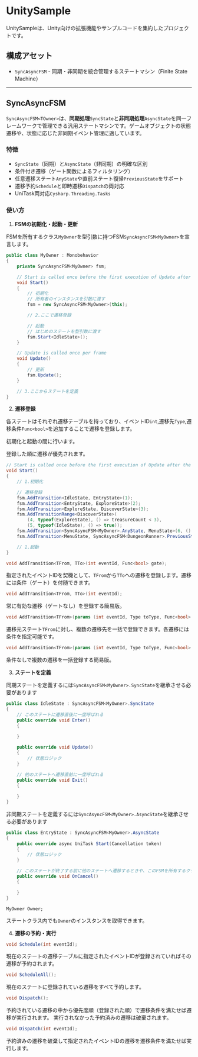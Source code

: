 # UnitySample

UnitySampleは、Unity向けの拡張機能やサンプルコードを集約したプロジェクトです。

## 構成アセット

- `SyncAsyncFSM` - 同期・非同期を統合管理するステートマシン（Finite State Machine）

<!-- 今後のアセットが増えた際はこのリストに追記 -->

---

## SyncAsyncFSM

`SyncAsyncFSM<TOwner>`は、**同期処理**`SyncState`と**非同期処理**`AsyncState`を同一フレームワークで管理できる汎用ステートマシンです。ゲームオブジェクトの状態遷移や、状態に応じた非同期イベント管理に適しています。

### 特徴

- `SyncState`（同期）と`AsyncState`（非同期）の明確な区別
- 条件付き遷移（ゲート関数によるフィルタリング）
- 任意遷移ステート`AnyState`や直前ステート復帰`PreviousState`をサポート
- 遷移予約`Schedule`と即時遷移`Dispatch`の両対応
- UniTask両対応`Cysharp.Threading.Tasks`

### 使い方

1. **FSMの初期化・起動・更新**

FSMを所有するクラス`MyOwner`を型引数に持つFSM`SyncAsyncFSM<MyOwner>`を宣言します。

```csharp:MyOwner.cs
public class MyOwner : Monobehavior
{
    private SyncAsyncFSM<MyOwner> fsm;

    // Start is called once before the first execution of Update after the MonoBehaviour is created
    void Start()
    {
        // 初期化
        // 所有者のインスタンスを引数に渡す
        fsm = new SyncAsyncFSM<MyOwner>(this);

        // 2.ここで遷移登録

        // 起動
        // はじめのステートを型引数に渡す
        fsm.Start<IdleState>();
    }

    // Update is called once per frame
    void Update()
    {
        // 更新
        fsm.Update();
    }

    // 3.ここからステートを定義
}
```

2. **遷移登録**

各ステートはそれぞれ遷移テーブルを持っており、イベントID`int`,遷移先`Type`,遷移条件`Func<bool>`を追加することで遷移を登録します。

初期化と起動の間に行います。

登録した順に遷移が優先されます。

```csharp:MyOwner.cs
// Start is called once before the first execution of Update after the MonoBehaviour is created
void Start()
{
    // 1.初期化

    // 遷移登録
    fsm.AddTransition<IdleState, EntryState>(1);
    fsm.AddTransition<EntryState, ExploreState>(2);
    fsm.AddTransition<ExploreState, DiscoverState>(3);
    fsm.AddTransitionRange<DiscoverState>(
        (4, typeof(ExploreState), () => treasureCount < 3),
        (5, typeof(IdleState), () => true));
    fsm.AddTransition<SyncAsyncFSM<MyOwner>.AnyState, MenuState>(6, () => fsm.CurrentState.GetType() != typeof(MenuState));
    fsm.AddTransition<MenuState, SyncAsyncFSM<DungeonRunner>.PreviousState>(7);

    // 1.起動
}
```

```csharp
void AddTransition<TFrom, TTo>(int eventId, Func<bool> gate);
```

指定されたイベントIDを契機として、`TFrom`から`TTo`への遷移を登録します。遷移には条件（ゲート）を付随できます。

```csharp
void AddTransition<TFrom, TTo>(int eventId);
```

常に有効な遷移（ゲートなし）を登録する簡易版。

```csharp
void AddTransition<TFrom>(params (int eventId, Type toType, Func<bool> gate)[] to);
```

遷移元ステート`TFrom`に対し、複数の遷移先を一括で登録できます。各遷移には条件を指定可能です。

```csharp
void AddTransition<TFrom>(params (int eventId, Type toType, Func<bool> gate)[] to);
```

条件なしで複数の遷移を一括登録する簡易版。

3. **ステートを定義**

同期ステートを定義するには`SyncAsyncFSM<MyOwner>.SyncState`を継承させる必要があります

```csharp:IdleState.cs
public class IdleState : SyncAsyncFSM<MyOwner>.SyncState
{
    // このステートに遷移直後に一度呼ばれる
    public override void Enter()
    {
        
    }

    public override void Update()
    {
        // 状態ロジック
    }

    // 他のステートへ遷移直前に一度呼ばれる
    public override void Exit()
    {
        
    }
}
```

非同期ステートを定義するには`SyncAsyncFSM<MyOwner>.AsyncState`を継承させる必要があります

```csharp:EntryState.cs
public class EntryState : SyncAsyncFSM<MyOwner>.AsyncState
{
    public override async UniTask Start(Cancellation token)
    {
        // 状態ロジック
    }

    // このステートが終了する前に他のステートへ遷移するときや、このFSMを所有するクラスが破棄されたときに呼ばれる
    public override void OnCancel()
    {

    }
}
```

```scharp
MyOwner Owner;
```

ステートクラス内でも`Owner`のインスタンスを取得できます。

4. **遷移の予約・実行**

```csharp
void Schedule(int eventId);
```

現在のステートの遷移テーブルに指定されたイベントIDが登録されていればその遷移が予約されます。

```csharp
void ScheduleAll();
```

現在のステートに登録されている遷移をすべて予約します。

```csharp
void Dispatch();
```

予約されている遷移の中から優先度順（登録された順）で遷移条件を満たせば遷移が実行されます。
実行されなかった予約済みの遷移は破棄されます。

```csharp
void Dispatch(int eventId);
```

予約済みの遷移を破棄して指定されたイベントIDの遷移を遷移条件を満たせば実行します。